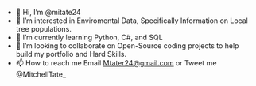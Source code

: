 - 👋 Hi, I’m @mitate24
- 👀 I’m interested in Enviromental Data, Specifically Information on Local tree populations.
- 🌱 I’m currently learning Python, C#, and SQL
- 💞️ I’m looking to collaborate on Open-Source coding projects to help build my portfolio and Hard Skills.
- 📫 How to reach me Email Mtater24@gmail.com or Tweet me @MitchellTate_ 

<!---
mitate24/mitate24 is a ✨ special ✨ repository because its `README.md` (this file) appears on your GitHub profile.
You can click the Preview link to take a look at your changes.
--->
